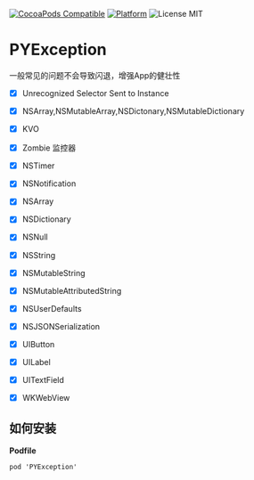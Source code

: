 [![CocoaPods Compatible](https://img.shields.io/cocoapods/v/PYException.svg)](https://img.shields.io/cocoapods/v/PYException.svg)
[![Platform](https://img.shields.io/cocoapods/p/PYException.svg?style=flat)](http://cocoadocs.org/docsets/PYException)
![License MIT](https://img.shields.io/github/license/mashape/apistatus.svg?maxAge=2592000)

# PYException

一般常见的问题不会导致闪退，增强App的健壮性

- [x] Unrecognized Selector Sent to Instance

- [x] NSArray,NSMutableArray,NSDictonary,NSMutableDictionary

- [x] KVO

- [x] Zombie 监控器

- [x] NSTimer

- [x] NSNotification

- [x] NSArray
- [x] NSDictionary

- [x] NSNull
- [x] NSString
- [x] NSMutableString
- [x] NSMutableAttributedString

- [x] NSUserDefaults

- [x] NSJSONSerialization

- [x] UIButton
- [x] UILabel
- [x] UITextField
- [x] WKWebView

## 如何安装

__Podfile__

```
pod 'PYException'
```


